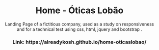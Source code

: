 <h1 align="center">Home - Óticas Lobão</h1>
<p align="center">Landing Page of a fictitious company, used as a study on responsiveness and for a technical test using css, html, jquery and bootstrap .</p>

<h3 align="center">Link: https://alreadykosh.github.io/home-oticaslobao/</h3>
